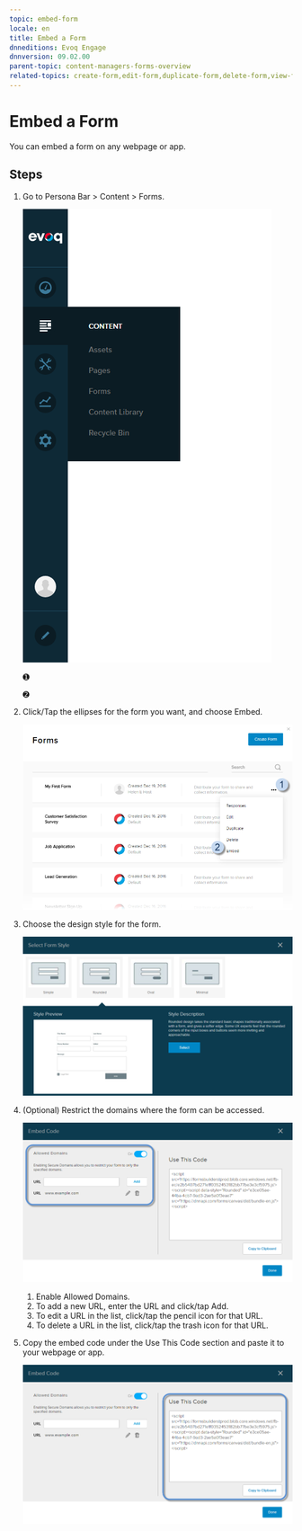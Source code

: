 ```yaml
---
topic: embed-form
locale: en
title: Embed a Form
dnneditions: Evoq Engage
dnnversion: 09.02.00
parent-topic: content-managers-forms-overview
related-topics: create-form,edit-form,duplicate-form,delete-form,view-form-responses
---
```


# Embed a Form

You can embed a form on any webpage or app.

## Steps

1.  Go to Persona Bar \> Content \> Forms.
    
    ![Persona Bar > Content > Forms](img/scr-pbar-cmg-Content-E91.png)
    
    ➊
    
    ➋
    
2.  Click/Tap the ellipses for the form you want, and choose Embed.
    
      
    
    ![Click/Tap the ellipses for the form > Embed](img/scr-Forms-List-ellipsesmenu-Embed.png)
    
      
    
3.  Choose the design style for the form.
    
      
    
    ![Choose the design style for the form.](img/scr-SelectFormStyle.png)
    
      
    

4.  (Optional) Restrict the domains where the form can be accessed.
    
      
    
    ![Restrict the domains.](img/scr-Form-EmbedCode-AllowedDomains.png)
    
      
    
    1.  Enable Allowed Domains.
    2.  To add a new URL, enter the URL and click/tap Add.
    3.  To edit a URL in the list, click/tap the pencil icon for that URL.
    4.  To delete a URL in the list, click/tap the trash icon for that URL.
5.  Copy the embed code under the Use This Code section and paste it to your webpage or app.
    
      
    
    ![Copy the embed code.](img/scr-Form-EmbedCode-UseThisCode.png)